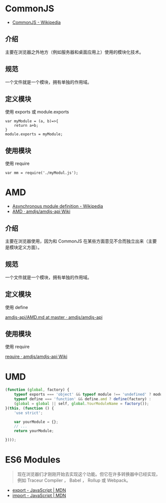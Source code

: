 # CommonJS

-   [CommonJS - Wikipedia](https://en.wikipedia.org/wiki/CommonJS)

## 介绍

主要在浏览器之外地方（例如服务器和桌面应用上）使用的模块化技术。

## 规范

一个文件就是一个模块，拥有单独的作用域。

## 定义模块

使用 exports 或 module.exports

    var myModule = (a, b)=>{
        return a+b;
    }
    module.exports = myModule;

## 使用模块

使用 require

    var mm = require('./myModul.js');

# AMD

-   [Asynchronous module definition - Wikipedia](https://en.wikipedia.org/wiki/Asynchronous_module_definition)
-   [AMD · amdjs/amdjs-api Wiki](https://github.com/amdjs/amdjs-api/wiki/AMD)

## 介绍

主要在浏览器使用，因为和 CommonJS 在某些方面意见不合而独立出来（主要是模块定义方面）。

## 规范

一个文件就是一个模块，拥有单独的作用域。

## 定义模块

使用 define

[amdjs-api/AMD.md at master · amdjs/amdjs-api](https://github.com/amdjs/amdjs-api/blob/master/AMD.md#using-require-and-exports)

## 使用模块

使用 require

[require · amdjs/amdjs-api Wiki](https://github.com/amdjs/amdjs-api/wiki/require)

# UMD

```js
(function (global, factory) {
    typeof exports === 'object' && typeof module !== 'undefined' ? module.exports = factory() :
    typeof define === 'function' && define.amd ? define(factory) :
    (global = global || self, global.YourModuleName = factory());
}(this, (function () { 
    'use strict';

    var yourModule = {};
    // ...
    return yourModule;

})));
```

# ES6 Modules

> 现在浏览器们才刚刚开始去实现这个功能。但它在许多转换器中已经实现，例如 Traceur Compiler ， Babel ， Rollup 或 Webpack。

-   [export - JavaScript | MDN](https://developer.mozilla.org/zh-CN/docs/Web/JavaScript/Reference/Statements/export)
-   [import - JavaScript | MDN](https://developer.mozilla.org/zh-CN/docs/Web/JavaScript/Reference/Statements/import)
